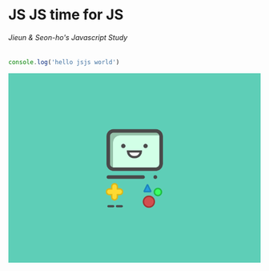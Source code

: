 # JS JS time for JS
###### Jieun & Seon-ho's Javascript Study

```js
console.log('hello jsjs world')
```
![](./asset/bmo.png)

